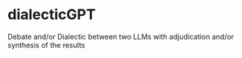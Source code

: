 # dialecticGPT
Debate and/or Dialectic between two LLMs with adjudication and/or synthesis of the results
